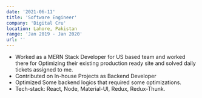 ```yaml
---
date: '2021-06-11'
title: 'Software Engineer'
company: 'Digital Cru'
location: Lahore, Pakistan
range: 'Jan 2019 - Jan 2020'
url: ''
---
```


- Worked as a MERN Stack Developer for US based team and worked there for Optimizing their existing production ready site and solved daily tickets assigned to me.
- Contributed on In-house Projects as Backend Developer
- Optimized Some backend logics that required some optimizations.
- Tech-stack: React, Node, Material-UI, Redux, Redux-Thunk.

